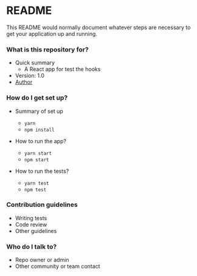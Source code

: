 # README

This README would normally document whatever steps are necessary to get your application up and running.

### What is this repository for?

- Quick summary
  - A React app for test the hooks
- Version: 1.0
- [Author](https://www.linkedin.com/in/felipenavaslederhos)

### How do I get set up?

- Summary of set up

  - `yarn`
  - `npm install`

- How to run the app?

  - `yarn start`
  - `npm start`

- How to run the tests?

  - `yarn test`
  - `npm test`

### Contribution guidelines

- Writing tests
- Code review
- Other guidelines

### Who do I talk to?

- Repo owner or admin
- Other community or team contact
